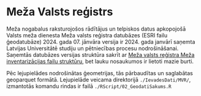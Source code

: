 # Meža Valsts reģistrs

Meža nogabalus raksturojošos rādītājus un telpiskos datus apkopojošā Valsts meža 
dienesta Meža valsts reģistra datubāzes (ESRI failu ģeodatubāze) 2024. gada 07. jānvāra 
versija ir 2024. gada janvārī saņemta Latvijas Universitātē studiju un pētniecības 
procesu nodrošināšanai. Saņemtās datubāzes versijas struktūra sakrīt ar 
[Meža valsts reģistra Meža inventarizācijas failu struktūru](https://www.vmd.gov.lv/lv/meza-valsts-registra-meza-inventarizacijas-failu-struktura), 
bet lauku nosaukumos ir lietoti mazie burti.

Pēc lejupielādes nodrošinātas ģeometrijas, tās pārbaudītas un saglabātas 
geoparquet formātā. Lejupielāde veicama direktorijā `./IevadesDati/MVR/`, 
izmantotās komandu rindas ir failā `./RScript/02_GeodatiSakums.R` 